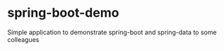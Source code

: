 # spring-boot-demo
Simple application to demonstrate spring-boot and spring-data to some colleagues
